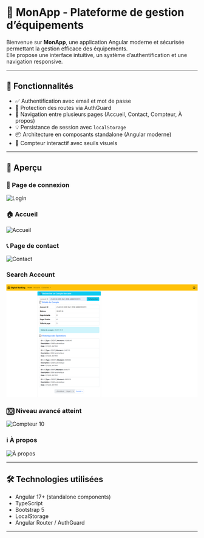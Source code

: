 # 🔐 MonApp - Plateforme de gestion d’équipements

Bienvenue sur **MonApp**, une application Angular moderne et sécurisée permettant la gestion efficace des équipements.  
Elle propose une interface intuitive, un système d’authentification et une navigation responsive.

---

## 🚀 Fonctionnalités

- ✅ Authentification avec email et mot de passe
- 🔐 Protection des routes via AuthGuard
- 🧭 Navigation entre plusieurs pages (Accueil, Contact, Compteur, À propos)
- 💡 Persistance de session avec `localStorage`
- 📦 Architecture en composants standalone (Angular moderne)
- 🎯 Compteur interactif avec seuils visuels

---

## 📸 Aperçu

### 🔑 Page de connexion
![Login](./screenshots/login.jpg)

### 🏠 Accueil
![Accueil](./screenshots/acceuil.jpg)

### 📞 Page de contact
![Contact](./screenshots/contact.jpg)

### Search Account
![Compteur](./screenshots/SearchAcount.png)

### 🔟 Niveau avancé atteint
![Compteur 10](./screenshots/compteur10.jpg)

### ℹ️ À propos
![À propos](./screenshots/apropos.jpg)

---

## 🛠️ Technologies utilisées

- Angular 17+ (standalone components)
- TypeScript
- Bootstrap 5
- LocalStorage
- Angular Router / AuthGuard

---
